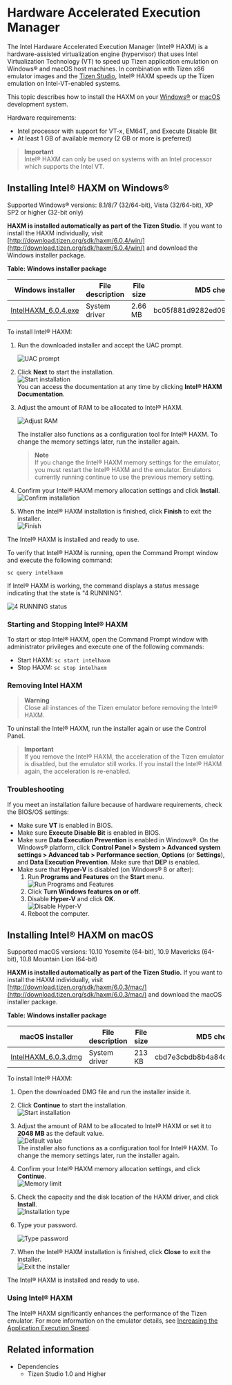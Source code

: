 # Hardware Accelerated Execution Manager

The Intel Hardware Accelerated Execution Manager (Intel&reg; HAXM) is a hardware-assisted virtualization engine (hypervisor) that uses Intel Virtualization Technology (VT) to speed up Tizen application emulation on Windows&reg; and macOS host machines. In combination with Tizen x86 emulator images and the [Tizen Studio](../index.md), Intel&reg; HAXM speeds up the Tizen emulation on Intel-VT-enabled systems.

This topic describes how to install the HAXM on your [Windows&reg;](#on_Windows) or [macOS](#on_MacOS) development system.

Hardware requirements:

- Intel processor with support for VT-x, EM64T, and Execute Disable Bit
- At least 1 GB of available memory (2 GB or more is preferred)

> **Important**  
> Intel&reg; HAXM can only be used on systems with an Intel processor which supports the Intel VT.

<a name="on_Windows"></a>
## Installing Intel&reg; HAXM on Windows&reg;

Supported Windows&reg; versions: 8.1/8/7 (32/64-bit), Vista (32/64-bit), XP SP2 or higher (32-bit only)

**HAXM is installed automatically as part of the Tizen Studio**. If you want to install the HAXM individually, visit [http://download.tizen.org/sdk/haxm/6.0.4/win/](http://download.tizen.org/sdk/haxm/6.0.4/win/) and download the Windows installer package.

**Table: Windows installer package**

| Windows installer                        | File description | File size | MD5 checksum                     |
|----------------------------------------|----------------|---------|--------------------------------|
| [IntelHAXM_6.0.4.exe](http://download.tizen.org/sdk/haxm/6.0.4/win/IntelHAXM_6.0.4.exe) | System driver    | 2.66 MB   | bc05f881d9282ed0914b3e0bf3c96e89 |

To install Intel&reg; HAXM:

1. Run the downloaded installer and accept the UAC prompt.

   ![UAC prompt](./media/hardware_uac_prompt.png)

2. Click **Next** to start the installation.  
![Start installation](./media/hardware_start_instal.png)  
You can access the documentation at any time by clicking **Intel&reg; HAXM Documentation**.

3. Adjust the amount of RAM to be allocated to Intel&reg; HAXM.

   ![Adjust RAM](./media/hardware_ram.png)

   The installer also functions as a configuration tool for Intel&reg; HAXM. To change the memory settings later, run the installer again.

   > **Note**  
   > If you change the Intel&reg; HAXM memory settings for the emulator, you must restart the Intel&reg; HAXM and the emulator. Emulators currently running continue to use the previous memory setting.

4. Confirm your Intel&reg; HAXM memory allocation settings and click **Install**.  
![Confirm installation](./media/hardware_instal.png)

5. When the Intel&reg; HAXM installation is finished, click **Finish** to exit the installer.  
![Finish](./media/hardware_finish.png)

The Intel&reg; HAXM is installed and ready to use.

To verify that Intel&reg; HAXM is running, open the Command Prompt window and execute the following command:

```
sc query intelhaxm
```

If Intel&reg; HAXM is working, the command displays a status message indicating that the state is "4 RUNNING".

![4 RUNNING status](./media/hardware_4_running.png)

### Starting and Stopping Intel&reg; HAXM

To start or stop Intel&reg; HAXM, open the Command Prompt window with administrator privileges and execute one of the following commands:

- Start HAXM: `sc start intelhaxm`
- Stop HAXM: `sc stop intelhaxm`

### Removing Intel HAXM

> **Warning**  
> Close all instances of the Tizen emulator before removing the Intel&reg; HAXM.

To uninstall the Intel&reg; HAXM, run the installer again or use the Control Panel.

> **Important**  
> If you remove the Intel&reg; HAXM, the acceleration of the Tizen emulator is disabled, but the emulator still works. If you install the Intel&reg; HAXM again, the acceleration is re-enabled.

### Troubleshooting

If you meet an installation failure because of hardware requirements, check the BIOS/OS settings:

- Make sure **VT** is enabled in BIOS.
- Make sure **Execute Disable Bit** is enabled in BIOS.
- Make sure **Data Execution Prevention** is enabled in Windows&reg;. On the Windows&reg; platform, click **Control Panel > System > Advanced system settings > Advanced tab > Performance section**, **Options** (or **Settings**), and **Data Execution Prevention**. Make sure that **DEP** is enabled.
- Make sure that **Hyper-V** is disabled (on Windows&reg; 8 or after):  
  1. Run **Programs and Features** on the **Start** menu.  
![Run Programs and Features](./media/hardware_run_program.png)  
  2. Click **Turn Windows features on or off**.
  3. Disable **Hyper-V** and click **OK**.  
![Disable Hyper-V](./media/hardware_hyper_v.png)  
  4. Reboot the computer.

<a name="on_MacOS"></a>
## Installing Intel&reg; HAXM on macOS

Supported macOS versions: 10.10 Yosemite (64-bit), 10.9 Mavericks (64-bit), 10.8 Mountain Lion (64-bit)

**HAXM is installed automatically as part of the Tizen Studio.** If you want to install the HAXM individually, visit [http://download.tizen.org/sdk/haxm/6.0.3/mac/](http://download.tizen.org/sdk/haxm/6.0.3/mac/) and download the macOS installer package.

**Table: Windows installer package**

| macOS installer                          | File description | File size | MD5 checksum                     |
|----------------------------------------|----------------|---------|--------------------------------|
| [IntelHAXM_6.0.3.dmg](http://download.tizen.org/sdk/haxm/6.0.3/mac/IntelHAXM_6.0.3.dmg) | System driver    | 213 KB    | cbd7e3cbdb8b4a84c91fc9094b2cd134 |

To install Intel&reg; HAXM:

1. Open the downloaded DMG file and run the installer inside it.

2. Click **Continue** to start the installation.  
![Start installation](./media/hardware_os_start_instal.png)

3. Adjust the amount of RAM to be allocated to Intel&reg; HAXM or set it to **2048 MB** as the default value.  
![Default value](./media/hardware_os_default.png)  
The installer also functions as a configuration tool for Intel&reg; HAXM. To change the memory settings later, run the installer again.

4. Confirm your Intel&reg; HAXM memory allocation settings, and click **Continue**.  
![Memory limit](./media/hardware_os_continue.png)

5. Check the capacity and the disk location of the HAXM driver, and click **Install**.  
![Installation type](./media/hardware_os_instal.png)

6. Type your password.

   ![Type password](./media/hardware_os_pass.png)

7. When the Intel&reg; HAXM installation is finished, click **Close** to exit the installer.  
![Exit the installer](./media/hardware_os_close.png)

The Intel&reg; HAXM is installed and ready to use.

### Using Intel&reg; HAXM

The Intel&reg; HAXM significantly enhances the performance of the Tizen emulator. For more information on the emulator details, see [Increasing the Application Execution Speed](../common-tools/emulator.md#speed).


## Related information
* Dependencies
  - Tizen Studio 1.0 and Higher
